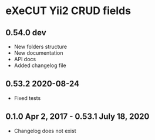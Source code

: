 eXeCUT Yii2 CRUD fields
==============================================

0.54.0 dev
---------------------
- New folders structure
- New documentation
- API docs
- Added changelog file

0.53.2 2020-08-24
---
- Fixed tests

0.1.0 Apr 2, 2017 - 0.53.1 July 18, 2020
----
- Changelog does not exist